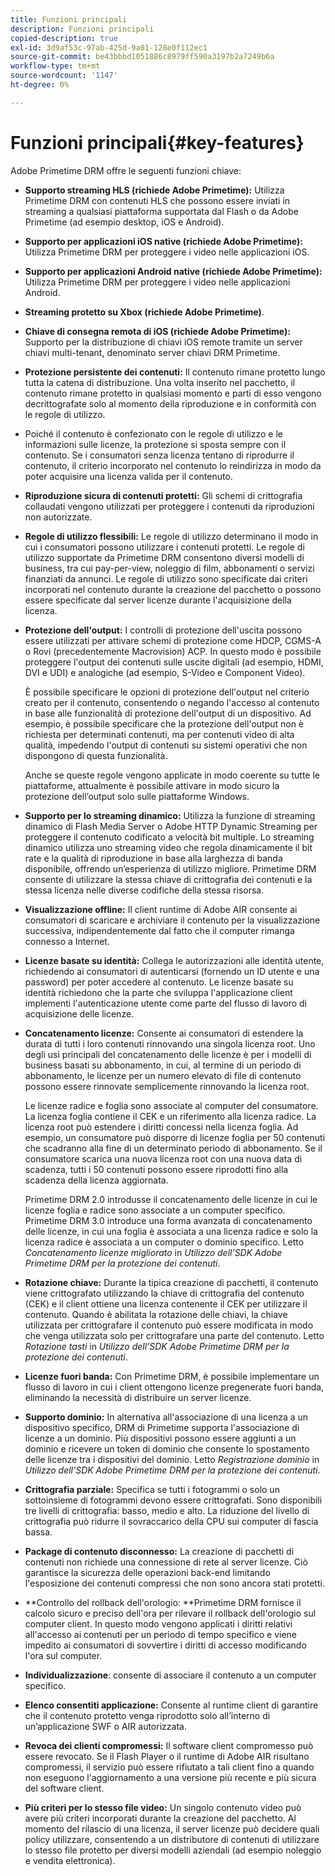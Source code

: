 ```yaml
---
title: Funzioni principali
description: Funzioni principali
copied-description: true
exl-id: 3d9af53c-97ab-425d-9a01-128e0f112ec1
source-git-commit: be43bbbd1051886c8979ff590a3197b2a7249b6a
workflow-type: tm+mt
source-wordcount: '1147'
ht-degree: 0%

---
```


# Funzioni principali{#key-features}

Adobe Primetime DRM offre le seguenti funzioni chiave:

* **Supporto streaming HLS (richiede Adobe Primetime):** Utilizza Primetime DRM con contenuti HLS che possono essere inviati in streaming a qualsiasi piattaforma supportata dal Flash o da Adobe Primetime (ad esempio desktop, iOS e Android).
* **Supporto per applicazioni iOS native (richiede Adobe Primetime):** Utilizza Primetime DRM per proteggere i video nelle applicazioni iOS.
* **Supporto per applicazioni Android native (richiede Adobe Primetime):** Utilizza Primetime DRM per proteggere i video nelle applicazioni Android.
* **Streaming protetto su Xbox (richiede Adobe Primetime)**.
* **Chiave di consegna remota di iOS (richiede Adobe Primetime):** Supporto per la distribuzione di chiavi iOS remote tramite un server chiavi multi-tenant, denominato server chiavi DRM Primetime.
* **Protezione persistente dei contenuti:** Il contenuto rimane protetto lungo tutta la catena di distribuzione. Una volta inserito nel pacchetto, il contenuto rimane protetto in qualsiasi momento e parti di esso vengono decrittografate solo al momento della riproduzione e in conformità con le regole di utilizzo.
* Poiché il contenuto è confezionato con le regole di utilizzo e le informazioni sulle licenze, la protezione si sposta sempre con il contenuto. Se i consumatori senza licenza tentano di riprodurre il contenuto, il criterio incorporato nel contenuto lo reindirizza in modo da poter acquisire una licenza valida per il contenuto.
* **Riproduzione sicura di contenuti protetti:** Gli schemi di crittografia collaudati vengono utilizzati per proteggere i contenuti da riproduzioni non autorizzate.
* **Regole di utilizzo flessibili:** Le regole di utilizzo determinano il modo in cui i consumatori possono utilizzare i contenuti protetti. Le regole di utilizzo supportate da Primetime DRM consentono diversi modelli di business, tra cui pay-per-view, noleggio di film, abbonamenti o servizi finanziati da annunci. Le regole di utilizzo sono specificate dai criteri incorporati nel contenuto durante la creazione del pacchetto o possono essere specificate dal server licenze durante l&#39;acquisizione della licenza.
* **Protezione dell&#39;output:** I controlli di protezione dell&#39;uscita possono essere utilizzati per attivare schemi di protezione come HDCP, CGMS-A o Rovi (precedentemente Macrovision) ACP. In questo modo è possibile proteggere l&#39;output dei contenuti sulle uscite digitali (ad esempio, HDMI, DVI e UDI) e analogiche (ad esempio, S-Video e Component Video).

   È possibile specificare le opzioni di protezione dell&#39;output nel criterio creato per il contenuto, consentendo o negando l&#39;accesso al contenuto in base alle funzionalità di protezione dell&#39;output di un dispositivo. Ad esempio, è possibile specificare che la protezione dell&#39;output non è richiesta per determinati contenuti, ma per contenuti video di alta qualità, impedendo l&#39;output di contenuti su sistemi operativi che non dispongono di questa funzionalità.

   Anche se queste regole vengono applicate in modo coerente su tutte le piattaforme, attualmente è possibile attivare in modo sicuro la protezione dell’output solo sulle piattaforme Windows.

* **Supporto per lo streaming dinamico:** Utilizza la funzione di streaming dinamico di Flash Media Server o Adobe HTTP Dynamic Streaming per proteggere il contenuto codificato a velocità bit multiple. Lo streaming dinamico utilizza uno streaming video che regola dinamicamente il bit rate e la qualità di riproduzione in base alla larghezza di banda disponibile, offrendo un’esperienza di utilizzo migliore. Primetime DRM consente di utilizzare la stessa chiave di crittografia dei contenuti e la stessa licenza nelle diverse codifiche della stessa risorsa.
* **Visualizzazione offline:** Il client runtime di Adobe AIR consente ai consumatori di scaricare e archiviare il contenuto per la visualizzazione successiva, indipendentemente dal fatto che il computer rimanga connesso a Internet.
* **Licenze basate su identità:** Collega le autorizzazioni alle identità utente, richiedendo ai consumatori di autenticarsi (fornendo un ID utente e una password) per poter accedere al contenuto. Le licenze basate su identità richiedono che la parte che sviluppa l&#39;applicazione client implementi l&#39;autenticazione utente come parte del flusso di lavoro di acquisizione delle licenze.
* **Concatenamento licenze:** Consente ai consumatori di estendere la durata di tutti i loro contenuti rinnovando una singola licenza root. Uno degli usi principali del concatenamento delle licenze è per i modelli di business basati su abbonamento, in cui, al termine di un periodo di abbonamento, le licenze per un numero elevato di file di contenuto possono essere rinnovate semplicemente rinnovando la licenza root.

   Le licenze radice e foglia sono associate al computer del consumatore. La licenza foglia contiene il CEK e un riferimento alla licenza radice. La licenza root può estendere i diritti concessi nella licenza foglia. Ad esempio, un consumatore può disporre di licenze foglia per 50 contenuti che scadranno alla fine di un determinato periodo di abbonamento. Se il consumatore scarica una nuova licenza root con una nuova data di scadenza, tutti i 50 contenuti possono essere riprodotti fino alla scadenza della licenza aggiornata.

   Primetime DRM 2.0 introdusse il concatenamento delle licenze in cui le licenze foglia e radice sono associate a un computer specifico. Primetime DRM 3.0 introduce una forma avanzata di concatenamento delle licenze, in cui una foglia è associata a una licenza radice e solo la licenza radice è associata a un computer o dominio specifico. Letto *Concatenamento licenze migliorato* in *Utilizzo dell’SDK Adobe Primetime DRM per la protezione dei contenuti*.

* **Rotazione chiave:** Durante la tipica creazione di pacchetti, il contenuto viene crittografato utilizzando la chiave di crittografia del contenuto (CEK) e il client ottiene una licenza contenente il CEK per utilizzare il contenuto. Quando è abilitata la rotazione delle chiavi, la chiave utilizzata per crittografare il contenuto può essere modificata in modo che venga utilizzata solo per crittografare una parte del contenuto. Letto *Rotazione tasti* in *Utilizzo dell’SDK Adobe Primetime DRM per la protezione dei contenuti*.

* **Licenze fuori banda:** Con Primetime DRM, è possibile implementare un flusso di lavoro in cui i client ottengono licenze pregenerate fuori banda, eliminando la necessità di distribuire un server licenze.
* **Supporto dominio:** In alternativa all&#39;associazione di una licenza a un dispositivo specifico, DRM di Primetime supporta l&#39;associazione di licenze a un dominio. Più dispositivi possono essere aggiunti a un dominio e ricevere un token di dominio che consente lo spostamento delle licenze tra i dispositivi del dominio. Letto *Registrazione dominio* in *Utilizzo dell’SDK Adobe Primetime DRM per la protezione dei contenuti*.

* **Crittografia parziale:** Specifica se tutti i fotogrammi o solo un sottoinsieme di fotogrammi devono essere crittografati. Sono disponibili tre livelli di crittografia: basso, medio e alto. La riduzione del livello di crittografia può ridurre il sovraccarico della CPU sui computer di fascia bassa.
* **Package di contenuto disconnesso:** La creazione di pacchetti di contenuti non richiede una connessione di rete al server licenze. Ciò garantisce la sicurezza delle operazioni back-end limitando l&#39;esposizione dei contenuti compressi che non sono ancora stati protetti.
* **Controllo del rollback dell&#39;orologio: **Primetime DRM fornisce il calcolo sicuro e preciso dell&#39;ora per rilevare il rollback dell&#39;orologio sul computer client. In questo modo vengono applicati i diritti relativi all&#39;accesso ai contenuti per un periodo di tempo specifico e viene impedito ai consumatori di sovvertire i diritti di accesso modificando l&#39;ora sul computer.
* **Individualizzazione**: consente di associare il contenuto a un computer specifico.
* **Elenco consentiti applicazione:** Consente al runtime client di garantire che il contenuto protetto venga riprodotto solo all’interno di un’applicazione SWF o AIR autorizzata.
* **Revoca dei clienti compromessi:** Il software client compromesso può essere revocato. Se il Flash Player o il runtime di Adobe AIR risultano compromessi, il servizio può essere rifiutato a tali client fino a quando non eseguono l&#39;aggiornamento a una versione più recente e più sicura del software client.
* **Più criteri per lo stesso file video:** Un singolo contenuto video può avere più criteri incorporati durante la creazione del pacchetto. Al momento del rilascio di una licenza, il server licenze può decidere quali policy utilizzare, consentendo a un distributore di contenuti di utilizzare lo stesso file protetto per diversi modelli aziendali (ad esempio noleggio e vendita elettronica).
